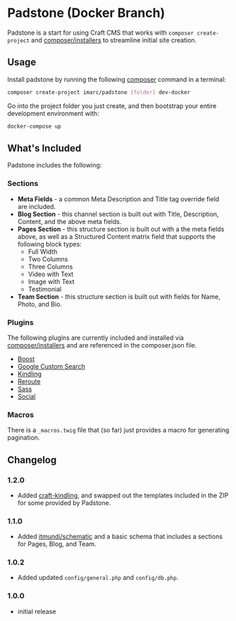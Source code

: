 Padstone (Docker Branch)
========================

Padstone is a start for using Craft CMS that works with `composer create-project` and [composer/installers](https://github.com/composer/installers) to streamline initial site creation.

Usage
-----

Install padstone by running the following [composer](https://getcomposer.org/) command in a terminal:

```sh
composer create-project imarc/padstone [folder] dev-docker
```

Go into the project folder you just create, and then bootstrap your entire development environment with:

```sh
docker-compose up
```

What's Included
---------------

Padstone includes the following:

### Sections

* **Meta Fields** - a common Meta Description and Title tag override field are included.
* **Blog Section** - this channel section is built out with Title, Description, Content, and the above meta fields.
* **Pages Section** - this structure section is built out with a the meta fields above, as well as a Structured Content matrix field that supports the following block types:
    * Full Width
    * Two Columns
    * Three Columns
    * Video with Text
    * Image with Text
    * Testimonial
* **Team Section** - this structure section is built out with fields for Name, Photo, and Bio.


### Plugins

The following plugins are currently included and installed via [composer/installers](https://github.com/composer/installers) and are referenced in the composer.json file.

* [Boost](https://github.com/imarc/craft-boost)
* [Google Custom Search](https://github.com/imarc/craft-googlecustomsearch)
* [Kindling](https://github.com/imarc/craft-kindling)
* [Reroute](https://github.com/itmundi/reroute)
* [Sass](https://github.com/imarc/craft-sass)
* [Social](https://github.com/imarc/craft-social)


### Macros

There is a `_macros.twig` file that (so far) just provides a macro for generating pagination.



Changelog
---------

### 1.2.0

* Added [craft-kindling](https://github.com/imarc/craft-kindling), and swapped
  out the templates included in the ZIP for some provided by Padstone.


### 1.1.0

* Added [itmundi/schematic](https://github.com/itmundi/schematic) and a basic
  schema that includes a sections for Pages, Blog, and Team.

### 1.0.2

* Added updated `config/general.php` and `config/db.php`.

### 1.0.0

* initial release
